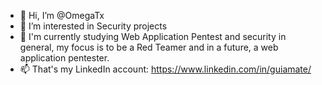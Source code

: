 - 👋 Hi, I’m @OmegaTx
- 👀 I’m interested in Security projects
- 🌱 I'm currently studying Web Application Pentest and security in general, my focus is to be a Red Teamer and in a future, a web application pentester.
- 📫 That's my LinkedIn account: https://www.linkedin.com/in/guiamate/

<!---
OmegaTx/OmegaTx is a ✨ special ✨ repository because its `README.md` (this file) appears on your GitHub profile.
You can click the Preview link to take a look at your changes.
--->
